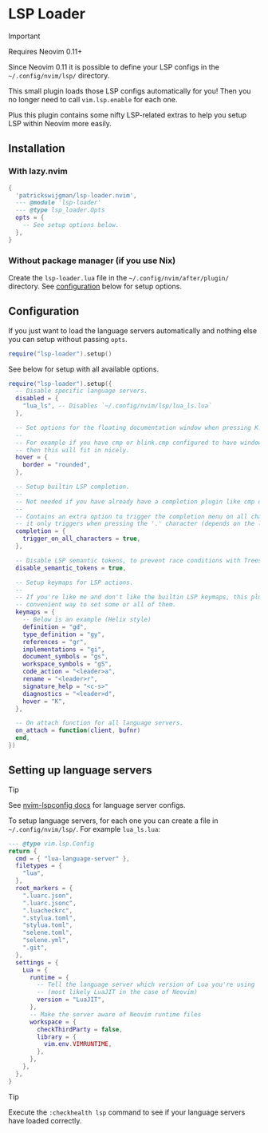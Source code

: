 # LSP Loader

> [!IMPORTANT]
> Requires Neovim 0.11+

Since Neovim 0.11 it is possible to define your LSP configs in the `~/.config/nvim/lsp/` directory.

This small plugin loads those LSP configs automatically for you! Then you no longer need to call `vim.lsp.enable` for each one.

Plus this plugin contains some nifty LSP-related extras to help you setup LSP within Neovim more easily.

## Installation

### With lazy.nvim

```lua
{
  'patrickswijgman/lsp-loader.nvim',
  --- @module 'lsp-loader'
  --- @type lsp_loader.Opts
  opts = {
    -- See setup options below.
  },
}
```

### Without package manager (if you use Nix)

Create the `lsp-loader.lua` file in the `~/.config/nvim/after/plugin/` directory. See [configuration](#configuration) below for setup options.

## Configuration

If you just want to load the language servers automatically and nothing else you can setup without passing `opts`.

```lua
require("lsp-loader").setup()
```

See below for setup with all available options.

```lua
require("lsp-loader").setup({
  -- Disable specific language servers.
  disabled = {
    "lua_ls", -- Disables `~/.config/nvim/lsp/lua_ls.lua`
  },

  -- Set options for the floating documentation window when pressing K.
  --
  -- For example if you have cmp or blink.cmp configured to have window borders,
  -- then this will fit in nicely.
  hover = {
    border = "rounded",
  },

  -- Setup builtin LSP completion.
  --
  -- Not needed if you have already have a completion plugin like cmp or blink.cmp.
  --
  -- Contains an extra option to trigger the completion menu on all characters, normally
  -- it only triggers when pressing the '.' character (depends on the language server).
  completion = {
    trigger_on_all_characters = true,
  },

  -- Disable LSP semantic tokens, to prevent race conditions with Treesitter.
  disable_semantic_tokens = true,

  -- Setup keymaps for LSP actions.
  --
  -- If you're like me and don't like the builtin LSP keymaps, this plugin provides a
  -- convenient way to set some or all of them.
  keymaps = {
    -- Below is an example (Helix style)
    definition = "gd",
    type_definition = "gy",
    references = "gr",
    implementations = "gi",
    document_symbols = "gs",
    workspace_symbols = "gS",
    code_action = "<leader>a",
    rename = "<leader>r",
    signature_help = "<c-s>"
    diagnostics = "<leader>d",
    hover = "K",
  },

  -- On attach function for all language servers.
  on_attach = function(client, bufnr)
  end,
})
```

## Setting up language servers

> [!TIP]
> See [nvim-lspconfig docs](https://github.com/neovim/nvim-lspconfig/blob/master/doc/configs.md) for language server configs.

To setup language servers, for each one you can create a file in `~/.config/nvim/lsp/`. For example `lua_ls.lua`:

```lua
--- @type vim.lsp.Config
return {
  cmd = { "lua-language-server" },
  filetypes = {
    "lua",
  },
  root_markers = {
    ".luarc.json",
    ".luarc.jsonc",
    ".luacheckrc",
    ".stylua.toml",
    "stylua.toml",
    "selene.toml",
    "selene.yml",
    ".git",
  },
  settings = {
    Lua = {
      runtime = {
        -- Tell the language server which version of Lua you're using
        -- (most likely LuaJIT in the case of Neovim)
        version = "LuaJIT",
      },
      -- Make the server aware of Neovim runtime files
      workspace = {
        checkThirdParty = false,
        library = {
          vim.env.VIMRUNTIME,
        },
      },
    },
  },
}
```

> [!TIP]
> Execute the `:checkhealth lsp` command to see if your language servers have loaded correctly.
